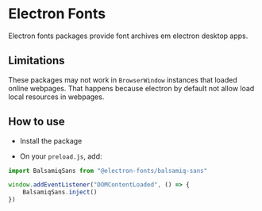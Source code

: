 # Electron Fonts

Electron fonts packages provide font archives em electron desktop apps.

## Limitations

These packages may not work in `BrowserWindow` instances that loaded online webpages. That happens because electron by default not allow load local resources in webpages.

## How to use

* Install the package

* On your `preload.js`, add:

```ts
import BalsamiqSans from "@electron-fonts/balsamiq-sans"

window.addEventListener("DOMContentLoaded", () => {
    BalsamiqSans.inject()
})
```